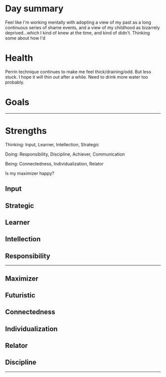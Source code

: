 # Day summary
Feel like I'm working mentally with adopting a view of my past as a long continuous series of shame events, and a view of my childhood as bizarrely deprived...which I kind of knew at the time, and kind of didn't. Thinking some about how I'd 

# Health
Perrin technique continues to make me feel thick/draining/odd. But less stuck. I hope it will thin out after a while. Need to drink more water too probably. 


# Goals



------
# Strengths
Thinking: Input, Learner, Intellection, Strategic

Doing: Responsibility, Discipline, Achiever, Communication

Being: Connectedness, Individualization, Relator

Is my maximizer happy? 

## Input

## Strategic

## Learner

## Intellection

## Responsibility

----

## Maximizer

## Futuristic

## Connectedness

## Individualization

## Relator

## Discipline

-----
